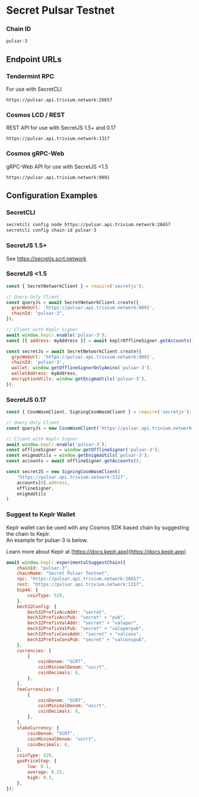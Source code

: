 # Secret Pulsar Testnet
### Chain ID
`pulsar-3`

## Endpoint URLs

### Tendermint RPC
For use with SecretCLI

`https://pulsar.api.trivium.network:26657`

### Cosmos LCD / REST
REST API for use with SecretJS 1.5+ and 0.17

`https://pulsar.api.trivium.network:1317`

### Cosmos gRPC-Web
gRPC-Web API for use with SecretJS <1.5

`https://pulsar.api.trivium.network:9091`


## Configuration Examples

### SecretCLI
```bash
secretcli config node https://pulsar.api.trivium.network:26657
secretcli config chain-id pulsar-3
```

### SecretJS 1.5+

See https://secretjs.scrt.network


### SecretJS <1.5
```js
const { SecretNetworkClient } = require('secretjs');

// Query-Only Client
const queryJs = await SecretNetworkClient.create({
  grpcWebUrl: 'https://pulsar.api.trivium.network:9091',
  chainId: "pulsar-3",
});

// Client with Keplr Signer
await window.keplr.enable('pulsar-3');
const [{ address: myAddress }] = await keplrOfflineSigner.getAccounts();

const secretJs = await SecretNetworkClient.create({
  grpcWebUrl: 'https://pulsar.api.trivium.network:9091',
  chainId: 'pulsar-3',
  wallet: window.getOfflineSignerOnlyAmino('pulsar-3'),
  walletAddress: myAddress,
  encryptionUtils: window.getEnigmaUtils('pulsar-3'),
});
```


### SecretJS 0.17
```js
const { CosmWasmClient, SigningCosmWasmClient } = require('secretjs');

// Query-Only Client
const queryJs = new CosmWasmClient('https://pulsar.api.trivium.network:1317')

// Client with Keplr Signer
await window.keplr.enable('pulsar-3');
const offlineSigner = window.getOfflineSigner('pulsar-3');
const enigmaUtils = window.getEnigmaUtils('pulsar-3');
const accounts = await offlineSigner.getAccounts();

const secretJS = new SigningCosmWasmClient(
    'https://pulsar.api.trivium.network:1317',
    accounts[0].address,
    offlineSigner,
    enigmaUtils
)
```

### Suggest to Keplr Wallet
Keplr wallet can be used with any Cosmos SDK based chain by suggesting the chain to Keplr.  
An example for pulsar-3 is below.  
  
Learn more about Keplr at [https://docs.keplr.app](https://docs.keplr.app)

```js
await window.keplr.experimentalSuggestChain({
    chainId: "pulsar-3",
    chainName: "Secret Pulsar Testnet",
    rpc: "https://pulsar.api.trivium.network:26657",
    rest: "https://pulsar.api.trivium.network:1317",
    bip44: {
        coinType: 529,
    },
    bech32Config: {
        bech32PrefixAccAddr: "secret",
        bech32PrefixAccPub: "secret" + "pub",
        bech32PrefixValAddr: "secret" + "valoper",
        bech32PrefixValPub: "secret" + "valoperpub",
        bech32PrefixConsAddr: "secret" + "valcons",
        bech32PrefixConsPub: "secret" + "valconspub",
    },
    currencies: [ 
        { 
            coinDenom: "SCRT", 
            coinMinimalDenom: "uscrt", 
            coinDecimals: 6, 
        }, 
    ],
    feeCurrencies: [
        {
            coinDenom: "SCRT",
            coinMinimalDenom: "uscrt",
            coinDecimals: 6,
        },
    ],
    stakeCurrency: {
        coinDenom: "SCRT",
        coinMinimalDenom: "uscrt",
        coinDecimals: 6,
    },
    coinType: 529,
    gasPriceStep: {
        low: 0.1,
        average: 0.25,
        high: 0.3,
    },
});
```